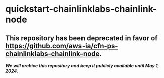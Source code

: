 # quickstart-chainlinklabs-chainlink-node 
## This repository has been deprecated in favor of https://github.com/aws-ia/cfn-ps-chainlinklabs-chainlink-node. 
***We will archive this repository and keep it publicly available until May 1, 2024.***
